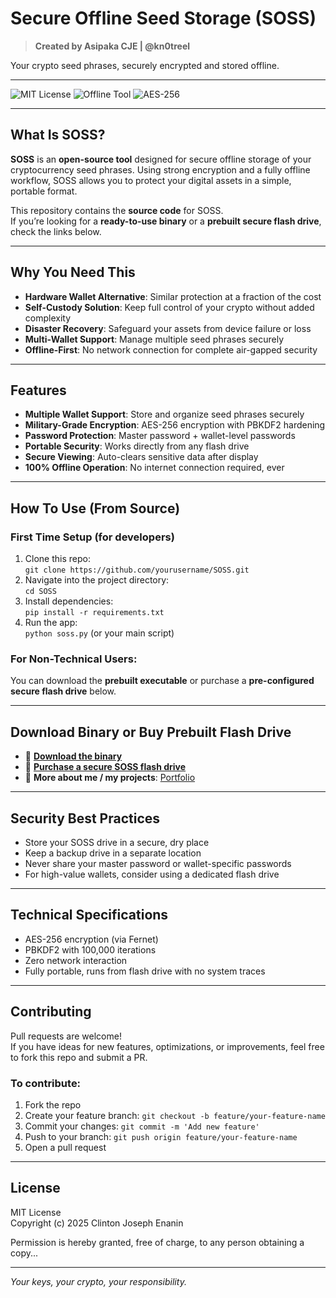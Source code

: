 # Secure Offline Seed Storage (SOSS)

> **Created by Asipaka CJE | @kn0treel**

Your crypto seed phrases, securely encrypted and stored offline.

---

![MIT License](https://img.shields.io/badge/license-MIT-green) ![Offline Tool](https://img.shields.io/badge/offline-100%25%20air--gapped-blue) ![AES-256](https://img.shields.io/badge/encryption-AES--256-yellow)

---

## **What Is SOSS?**

**SOSS** is an **open-source tool** designed for secure offline storage of your cryptocurrency seed phrases. Using strong encryption and a fully offline workflow, SOSS allows you to protect your digital assets in a simple, portable format.

This repository contains the **source code** for SOSS.  
If you’re looking for a **ready-to-use binary** or a **prebuilt secure flash drive**, check the links below.

---

## **Why You Need This**

- **Hardware Wallet Alternative**: Similar protection at a fraction of the cost
- **Self-Custody Solution**: Keep full control of your crypto without added complexity
- **Disaster Recovery**: Safeguard your assets from device failure or loss
- **Multi-Wallet Support**: Manage multiple seed phrases securely
- **Offline-First**: No network connection for complete air-gapped security

---

## **Features**

- **Multiple Wallet Support**: Store and organize seed phrases securely
- **Military-Grade Encryption**: AES-256 encryption with PBKDF2 hardening
- **Password Protection**: Master password + wallet-level passwords
- **Portable Security**: Works directly from any flash drive
- **Secure Viewing**: Auto-clears sensitive data after display
- **100% Offline Operation**: No internet connection required, ever

---

## **How To Use (From Source)**

### **First Time Setup (for developers)**

1. Clone this repo:  
   `git clone https://github.com/yourusername/SOSS.git`
2. Navigate into the project directory:  
   `cd SOSS`
3. Install dependencies:  
   `pip install -r requirements.txt`
4. Run the app:  
   `python soss.py` (or your main script)

### **For Non-Technical Users:**

You can download the **prebuilt executable** or purchase a **pre-configured secure flash drive** below.

---

## **Download Binary or Buy Prebuilt Flash Drive**

- 🔗 **[Download the binary](https://asipaka.github.io/)**
- 🛒 **[Purchase a secure SOSS flash drive](https://asipaka.github.io/)**
- 💼 **More about me / my projects**: [Portfolio](https://asipaka.github.io)

---

## **Security Best Practices**

- Store your SOSS drive in a secure, dry place
- Keep a backup drive in a separate location
- Never share your master password or wallet-specific passwords
- For high-value wallets, consider using a dedicated flash drive

---

## **Technical Specifications**

- AES-256 encryption (via Fernet)
- PBKDF2 with 100,000 iterations
- Zero network interaction
- Fully portable, runs from flash drive with no system traces

---

## **Contributing**

Pull requests are welcome!  
If you have ideas for new features, optimizations, or improvements, feel free to fork this repo and submit a PR.

### **To contribute:**
1. Fork the repo
2. Create your feature branch: `git checkout -b feature/your-feature-name`
3. Commit your changes: `git commit -m 'Add new feature'`
4. Push to your branch: `git push origin feature/your-feature-name`
5. Open a pull request

---

## **License**

MIT License  
Copyright (c) 2025 Clinton Joseph Enanin

Permission is hereby granted, free of charge, to any person obtaining a copy...

---

*Your keys, your crypto, your responsibility.*

